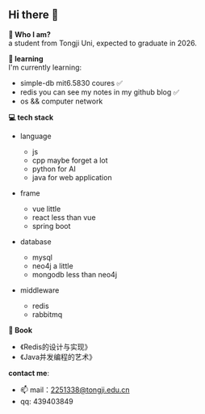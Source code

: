 ## Hi there 👋

<!--
**ggstudy11/ggstudy11** is a ✨ _special_ ✨ repository because its `README.md` (this file) appears on your GitHub profile.

Here are some ideas to get you started:

- 🔭 I’m currently working on ...
- 🌱 I’m currently learning ...
- 👯 I’m looking to collaborate on ...
- 🤔 I’m looking for help with ...
- 💬 Ask me about ...
- 📫 How to reach me: ...
- 😄 Pronouns: ...
- ⚡ Fun fact: ...
-->

**🤔 Who I am?**   
a student from Tongji Uni, expected to graduate in 2026.

**🌱 learning**  
I'm currently learning:
- simple-db mit6.5830 coures ✅
- redis you can see my notes in my github blog ✅
- os && computer network

**💻 tech stack**
- language
  - js
  - cpp maybe forget a lot
  - python for AI
  - java for web application

- frame
  - vue little
  - react less than vue
  - spring boot

- database
  - mysql
  - neo4j a little
  - mongodb less than neo4j

- middleware
  - redis
  - rabbitmq


**📖 Book**
- 《Redis的设计与实现》
- 《Java并发编程的艺术》

**contact me**: 
- 📫 mail：2251338@tongji.edu.cn
- qq: 439403849

